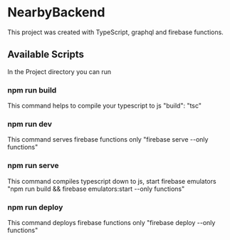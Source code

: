 # NearbyBackend
This project was created with TypeScript, graphql and firebase functions.

## Available Scripts
In the Project directory you can run

### npm run build 
This command helps to compile your typescript to js 
"build": "tsc"

### npm run dev 
This command serves firebase functions only 
"firebase serve --only functions"

### npm run serve
This command compiles typescript down to js, start firebase emulators 
"npm run build && firebase emulators:start --only functions"

### npm run deploy
This command deploys firebase functions only 
"firebase deploy --only functions"
